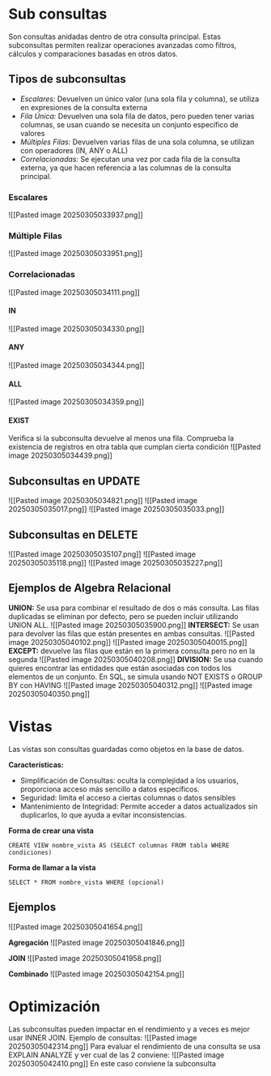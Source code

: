 # Sub consultas
Son consultas anidadas dentro de otra consulta principal. Estas subconsultas permiten realizar operaciones avanzadas como filtros, cálculos y comparaciones basadas en otros datos.

## Tipos de subconsultas
- *Escalares:* Devuelven un único valor (una sola fila y columna), se utiliza en expresiones de la consulta externa
- *Fila Única:* Devuelven una sola fila de datos, pero pueden tener varias columnas, se usan cuando se necesita un conjunto específico de valores
- *Múltiples Filas:* Devuelven varias filas de una sola columna, se utilizan con operadores (IN, ANY o ALL)
- *Correlacionadas:* Se ejecutan una vez por cada fila de la consulta externa, ya que hacen referencia a las columnas de la consulta principal.

### Escalares
![[Pasted image 20250305033937.png]]

### Múltiple Filas
![[Pasted image 20250305033951.png]]
### Correlacionadas
![[Pasted image 20250305034111.png]]

#### IN
![[Pasted image 20250305034330.png]]
#### ANY
![[Pasted image 20250305034344.png]]
#### ALL
![[Pasted image 20250305034359.png]]
#### EXIST
Verifica si la subconsulta devuelve al menos una fila. Comprueba la existencia de registros en otra tabla que cumplan cierta condición
![[Pasted image 20250305034439.png]]
## Subconsultas en UPDATE
![[Pasted image 20250305034821.png]]
![[Pasted image 20250305035017.png]]
![[Pasted image 20250305035033.png]]
## Subconsultas en DELETE

![[Pasted image 20250305035107.png]]
![[Pasted image 20250305035118.png]]
![[Pasted image 20250305035227.png]]
## Ejemplos de Algebra Relacional

**UNION:** Se usa para combinar el resultado de dos o más consulta. Las filas duplicadas se eliminan por defecto, pero se pueden incluir utilizando UNION ALL.
![[Pasted image 20250305035900.png]]
**INTERSECT:** Se usan para devolver las filas que están presentes en ambas consultas.
![[Pasted image 20250305040102.png]]
![[Pasted image 20250305040015.png]]
**EXCEPT:** devuelve las filas que están en la primera consulta pero no en la segunda
![[Pasted image 20250305040208.png]]
**DIVISION:** Se usa cuando quieres encontrar las entidades que están asociadas con todos los elementos de un conjunto. En SQL, se simula usando NOT EXISTS o GROUP BY con HAVING
![[Pasted image 20250305040312.png]]
![[Pasted image 20250305040350.png]]

# Vistas
Las vistas son consultas guardadas como objetos en la base de datos.

**Características:**
- Simplificación de Consultas: oculta la complejidad a los usuarios, proporciona acceso más sencillo a datos específicos.
- Seguridad: limita el acceso a ciertas columnas o datos sensibles
- Mantenimiento de Integridad: Permite acceder a datos actualizados sin duplicarlos, lo que ayuda a evitar inconsistencias.

**Forma de crear una vista**
```
CREATE VIEW nombre_vista AS (SELECT columnas FROM tabla WHERE condiciones)
```

**Forma de llamar a la vista**
```
SELECT * FROM nombre_vista WHERE (opcional)
```

## Ejemplos
![[Pasted image 20250305041654.png]]

**Agregación**
![[Pasted image 20250305041846.png]]

**JOIN**
![[Pasted image 20250305041958.png]]

**Combinado**
![[Pasted image 20250305042154.png]]

# Optimización
Las subconsultas pueden impactar en el rendimiento y a veces es mejor usar INNER JOIN. Ejemplo de consultas:
![[Pasted image 20250305042314.png]]
Para evaluar el rendimiento de una consulta se usa EXPLAIN ANALYZE y ver cual de las 2 conviene:
![[Pasted image 20250305042410.png]]
En este caso conviene la subconsulta